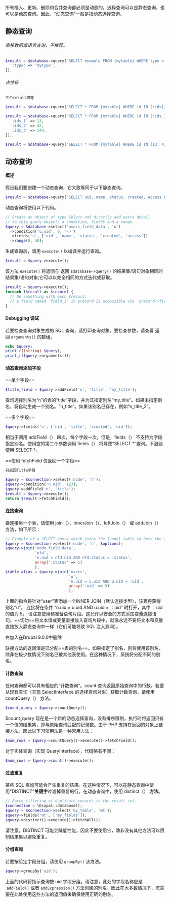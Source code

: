 所有插入、更新、删除和合并查询都必须是动态的。选择查询可以是静态查询，也可以是动态查询。因此，“动态查询”一般是指动态选择查询。
## 静态查询

###### 直接数据库语言查询，不推荐。
```php
$result = $database->query("SELECT example FROM {mytable} WHERE type = :type", [
  ':type' => 'mytype',
]);
```

###### 占位符
```php
三个result相等

$result = $database->query("SELECT * FROM {mytable} WHERE id IN (:ids[])", [':ids[]' => [13, 42, 144]]);

$result = $database->query("SELECT * FROM {mytable} WHERE id IN (:ids_1, :ids_2, :ids_3)", [
  ':ids_1' => 13, 
  ':ids_2' => 42, 
  ':ids_3' => 144,
]);

$result = $database->query("SELECT * FROM {mytable} WHERE id IN (13, 42, 144)");
```


## 动态查询

#### 概述

假设我们要创建一个动态查询，它大致等同于以下静态查询。

```php
$result = $database->query("SELECT uid, name, status, created, access FROM {users_field_data} u WHERE uid <> 0 LIMIT 50 OFFSET 0");
```

动态查询将使用以下代码。

```php
// Create an object of type Select and directly add extra detail
// to this query object: a condition, fields and a range.
$query = $database->select('users_field_data', 'u')
  ->condition('u.uid', 0, '<>')
  ->fields('u', ['uid', 'name', 'status', 'created', 'access'])
  ->range(0, 50);
```

生成查询后，调用 `execute()` 以编译并运行查询。

```php
$result = $query->execute();
```

该方法 `execute()` 将返回与 返回 `$database->query()` 的结果集/语句对象相同的结果集/语句对象;它可以以完全相同的方式迭代或获取。

```php
$result = $query->execute();
foreach ($result as $record) {
  // Do something with each $record.
  // A field named `field_1` in $record is accessible via `$record->field_1`.
}
```

#### Debugging 调试
若要检查查询对象生成的 SQL 查询，请打印查询对象。要检查参数，请查看 返回 `arguments()` 的数组。

```php
echo $query;
print_r((string) $query);
print_r($query->arguments());
```

#### 动态查询添加字段
==单个字段==
```php
$title_field = $query->addField('n', 'title', 'my_title');
```
查询选择别名为“n”的表的“title”字段，并为其指定别名“my_title”。如果未指定别名，将自动生成一个别名。“n_title”。如果该别名已存在，例如“n_title_2”。

==多个字段==
```php
$query->fields('n', ['nid', 'title', 'created', 'uid']);
```
相当于调用 addField（） 四次，每个字段一次。但是，fields（） 不支持为字段指定别名。使用空的第二个参数调用 fields（） 将导致“SELECT *”查询。不鼓励使用 SELECT *。

==使用 fetchField 仅返回一个字段==
```php
只返回Title字段

$query = $connection->select('node', 'n');
$query->condition('n.nid', 123);
$query->addField('n', 'title');
$result = $query->execute();
return $result->fetchField();
```


#### 连接查询

要连接另一个表，请使用 join（）、innerJoin（）、leftJoin（） 或 addJoin（） 方法，如下所示：
```php
// Example of a SELECT query which joins the {node} table to both the {node_field_data} and {users} tables.
$query = $connection->select('node', 'n', $options);
$query->join('node_field_data', 
			 'nfd', 
			 'n.nid = nfd.nid AND nfd.status = :status', 
			 array(':status' => 1)
			 );
$table_alias = $query->join('users', 
							'u', 
							'n.uid = u.uid AND u.uid = :uid', 
							array(':uid' => 5)
							);
```
上面的指令将针对“user”表添加一个INNER JOIN（默认连接类型），该表将获得别名“u”。
连接将在条件 “n.uid = u.uid AND u.uid = ：uid” 时打开，其中 ：uid 的值为 5。
请注意使用预准备语句片段。这允许以安全的方式添加变量连接语句。==切勿==将文本值或变量直接放入查询片段中，就像永远不要将文本和变量直接放入静态查询中一样（它们可能导致 SQL 注入漏洞）。

右加入在Drupal 9.0.0中删除

联接方法的返回值是已分配==表的别名==。如果指定了别名，则将使用该别名，除非在极少数情况下别名已被其他表使用。在这种情况下，系统将分配不同的别名。

#### 计数查询
任何查询都可以具有相应的“计数查询”。count 查询返回原始查询中的行数。若要从现有查询（实现 SelectInterface 的选择查询对象）获取计数查询，请使用 countQuery（） 方法。

```php
$count_query = $query->countQuery();
```

$count_query 现在是一个新的动态选择查询，没有排序限制，执行时将返回只有一个值的结果集，即与原始查询匹配的记录数。由于 PHP 支持在返回的对象上链接方法，因此以下习惯用法是一种常用方法：

```php
$num_rows = $query->countQuery()->execute()->fetchField();
```

对于实体查询（实现 QueryInterface），代码略有不同：

```php
$num_rows = $query->count()->execute();
```


#### 过滤重复
某些 SQL 查询可能会产生重复的结果。在这种情况下，可以在静态查询中使用“DISTINCT”**关键字**过滤掉重复的行。在动态查询中，使用 distinct（） **方法**。

```php
// Force filtering of duplicate records in the result set.
$connection = \Drupal::database();
$query = $connection->select('my_table', 'mt');
$query->fields('mt', ['my_fields']);
$query->distinct()->execute()->fetchAll();
```
请注意，DISTINCT 可能会降低性能，因此不要使用它，除非没有其他方法可以限制结果集以避免重复。

#### 分组查询

若要按给定字段分组，请使用 `groupBy()` 该方法。

```php
$query->groupBy('uid');
```

上面的代码将指示查询按 uid 字段分组。请注意，此处的字段名称应是  `addField()` 或者 `addExpression()` 方法创建的别名，因此在大多数情况下，您需要在此处使用这些方法的返回值来确保使用正确的别名。

